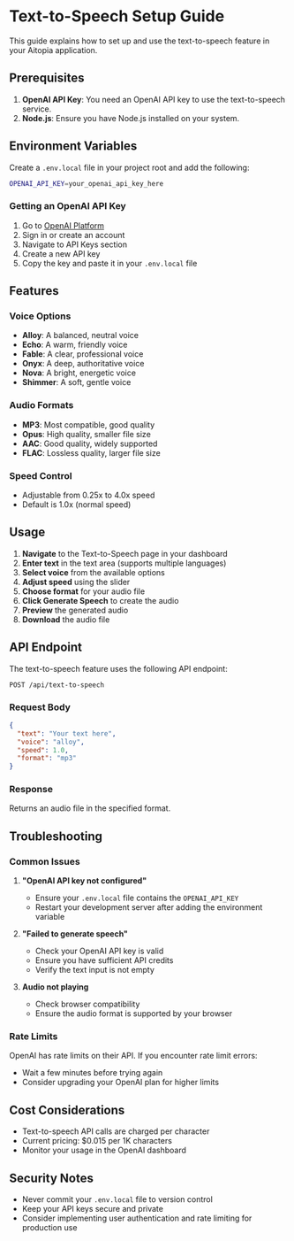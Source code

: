 # Text-to-Speech Setup Guide

This guide explains how to set up and use the text-to-speech feature in your Aitopia application.

## Prerequisites

1. **OpenAI API Key**: You need an OpenAI API key to use the text-to-speech service.
2. **Node.js**: Ensure you have Node.js installed on your system.

## Environment Variables

Create a `.env.local` file in your project root and add the following:

```bash
OPENAI_API_KEY=your_openai_api_key_here
```

### Getting an OpenAI API Key

1. Go to [OpenAI Platform](https://platform.openai.com/)
2. Sign in or create an account
3. Navigate to API Keys section
4. Create a new API key
5. Copy the key and paste it in your `.env.local` file

## Features

### Voice Options
- **Alloy**: A balanced, neutral voice
- **Echo**: A warm, friendly voice
- **Fable**: A clear, professional voice
- **Onyx**: A deep, authoritative voice
- **Nova**: A bright, energetic voice
- **Shimmer**: A soft, gentle voice

### Audio Formats
- **MP3**: Most compatible, good quality
- **Opus**: High quality, smaller file size
- **AAC**: Good quality, widely supported
- **FLAC**: Lossless quality, larger file size

### Speed Control
- Adjustable from 0.25x to 4.0x speed
- Default is 1.0x (normal speed)

## Usage

1. **Navigate** to the Text-to-Speech page in your dashboard
2. **Enter text** in the text area (supports multiple languages)
3. **Select voice** from the available options
4. **Adjust speed** using the slider
5. **Choose format** for your audio file
6. **Click Generate Speech** to create the audio
7. **Preview** the generated audio
8. **Download** the audio file

## API Endpoint

The text-to-speech feature uses the following API endpoint:

```
POST /api/text-to-speech
```

### Request Body
```json
{
  "text": "Your text here",
  "voice": "alloy",
  "speed": 1.0,
  "format": "mp3"
}
```

### Response
Returns an audio file in the specified format.

## Troubleshooting

### Common Issues

1. **"OpenAI API key not configured"**
   - Ensure your `.env.local` file contains the `OPENAI_API_KEY`
   - Restart your development server after adding the environment variable

2. **"Failed to generate speech"**
   - Check your OpenAI API key is valid
   - Ensure you have sufficient API credits
   - Verify the text input is not empty

3. **Audio not playing**
   - Check browser compatibility
   - Ensure the audio format is supported by your browser

### Rate Limits

OpenAI has rate limits on their API. If you encounter rate limit errors:
- Wait a few minutes before trying again
- Consider upgrading your OpenAI plan for higher limits

## Cost Considerations

- Text-to-speech API calls are charged per character
- Current pricing: $0.015 per 1K characters
- Monitor your usage in the OpenAI dashboard

## Security Notes

- Never commit your `.env.local` file to version control
- Keep your API keys secure and private
- Consider implementing user authentication and rate limiting for production use

